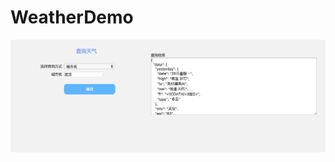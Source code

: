 # WeatherDemo
![图片](https://github.com/JianMo1997/WeatherDemo/raw/master/src/main/resources/static/image/示例图片.png "图片")

